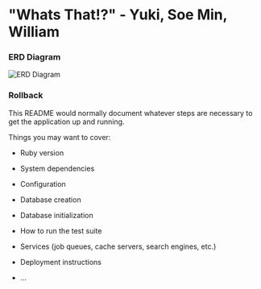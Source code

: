 # "Whats That!?" - Yuki, Soe Min, William

### ERD Diagram

![ERD Diagram](https://github.com/yukitsuboniwa/project-3/blob/master/Project%203%20ERD%20.png)


### Rollback

This README would normally document whatever steps are necessary to get the
application up and running.

Things you may want to cover:

* Ruby version

* System dependencies

* Configuration

* Database creation

* Database initialization

* How to run the test suite

* Services (job queues, cache servers, search engines, etc.)

* Deployment instructions

* ...
